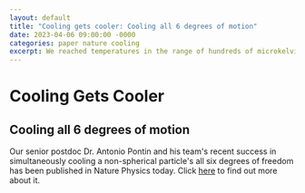 ```yaml
---
layout: default
title: "Cooling gets cooler: Cooling all 6 degrees of motion"
date: 2023-04-06 09:00:00 -0000
categories: paper nature cooling 
excerpt: We reached temperatures in the range of hundreds of microkelvins for the translational modes and temperatures as low as 5 mK for the librational degrees of freedom.
---
```


# Cooling Gets Cooler
## Cooling all 6 degrees of motion

Our senior postdoc Dr. Antonio Pontin and his team's recent success in simultaneously cooling a non-spherical particle's all six degrees of freedom has been published in Nature Physics today. Click [here](https://www.nature.com/articles/s41567-023-02006-6) to find out more about it.
